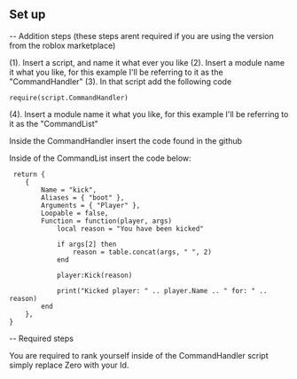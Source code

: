 ## Set up

-- Addition steps (these steps arent required if you are using the version from the roblox marketplace) 

(1). Insert a script, and name it what ever you like 
(2). Insert a module name it what you like, for this example I'll be referring to it as the "CommandHandler" 
(3). In that script add the following code 

`require(script.CommandHandler)`

(4). Insert a module name it what you like, for this example I'll be referring to it as the "CommandList" 

Inside the CommandHandler insert the code found in the github

Inside of the CommandList insert the code below:

```
 return {
    {
        Name = "kick",
        Aliases = { "boot" },
        Arguments = { "Player" },
        Loopable = false,
        Function = function(player, args)
            local reason = "You have been kicked"

            if args[2] then
                reason = table.concat(args, " ", 2)
            end

            player:Kick(reason)

            print("Kicked player: " .. player.Name .. " for: " .. reason)
        end
    },
}
```

-- Required steps

You are required to rank yourself inside of the CommandHandler script simply replace Zero with your Id. 

